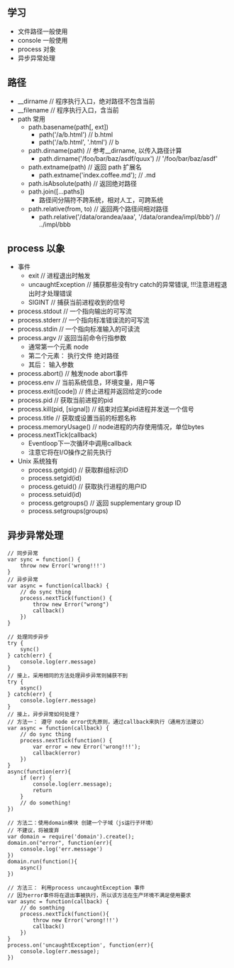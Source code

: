 ## 学习 ##
+ 文件路径一般使用
+ console 一般使用
+ process 对象
+ 异步异常处理

## 路径 ##
+ __dirname // 程序执行入口，绝对路径不包含当前
+ __filename // 程序执行入口，含当前
+ path 常用
    + path.basename(path[, ext])
        + path('/a/b.html') // b.html
        + path('/a/b.html', '.html') // b
    + path.dirname(path) // 参考__dirname, 以传入路径计算
        + path.dirname('/foo/bar/baz/asdf/quux') // '/foo/bar/baz/asdf'
    + path.extname(path) // 返回 path 扩展名
        + path.extname('index.coffee.md'); // .md
    + path.isAbsolute(path) // 返回绝对路径
    + path.join([...paths])
        + 路径间分隔符不跨系统，相对人工，可跨系统
    + path.relative(from, to) // 返回两个路径间相对路径
        + path.relative('/data/orandea/aaa', '/data/orandea/impl/bbb') // ../impl/bbb

## process 以象 ##
+ 事件
    + exit // 进程退出时触发
    + uncaughtException // 捕获那些没有try catch的异常错误, !!!注意进程退出时才处理错误
    + SIGINT // 捕获当前进程收到的信号
+ process.stdout // 一个指向输出的可写流
+ process.stderr // 一个指向标准错误流的可写流
+ process.stdin // 一个指向标准输入的可读流
+ process.argv // 返回当前命令行指参数
    + 通常第一个元素 node
    + 第二个元素： 执行文件 绝对路径
    + 其后： 输入参数
+ process.abort() // 触发node abort事件
+ process.env // 当前系统信息，环境变量，用户等
+ process.exit([code]) // 终止进程并返回给定的code
+ process.pid // 获取当前进程的pid
+ process.kill(pid, [signal]) // 结束对应某pid进程并发送一个信号
+ process.title // 获取或设置当前的标题名称
+ process.memoryUsage() // node进程的内存使用情况，单位bytes
+ process.nextTick(callback)
    + Eventloop下一次循环中调用callback
    + 注意它将在I/O操作之前先执行
+ Unix 系统独有
    + process.getgid() // 获取群组标识ID
    + process.setgid(id)
    + process.getuid() // 获取执行进程的用户ID
    + process.setuid(id)
    + process.getgroups() // 返回 supplementary group ID
    + process.setgroups(groups)

## 异步异常处理 ##
```
// 同步异常
var sync = function() {
    throw new Error('wrong!!!')
}
// 异步异常
var async = function(callback) {
    // do sync thing
    process.nextTick(function() {
        throw new Error("wrong")
        callback()
    })
}

// 处理同步异步
try {
    sync()
} catch(err) {
    console.log(err.message)
}
// 接上，采用相同的方法处理异步异常则捕获不到
try {
    async()
} catch(err) {
    console.log(err.message)
}
// 接上，异步异常如何处理？
// 方法一： 遵守 node error优先原则，通过callback来执行（通用方法建议）
var async = function(callback) {
    // do sync thing
    process.nextTick(function() {
        var error = new Error('wrong!!!');
        callback(error)
    })
}
async(function(err){
    if (err) {
        console.log(err.message);
        return
    }
    // do something!
})

// 方法二：使用domain模块 创建一个子域（js运行子环境）
// 不建议，将被废弃
var domain = require('domain').create();
domain.on("error", function(err){
    console.log('err.message')
})
domain.run(function(){
    async()
})

// 方法三： 利用process uncaughtException 事件
// 因为error事件将在退出事被执行，所以该方法在生产环境不满足使用要求
var async = function(callback) {
    // do somthing
    process.nextTick(function(){
        throw new Error('wrong!!!')
        callback()
    })
}
process.on('uncaughtException', function(err){
    console.log(err.message);
})
```
     